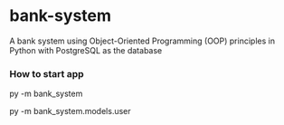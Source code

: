 # bank-system
A bank system using Object-Oriented  Programming (OOP) principles in Python with PostgreSQL as the database 

### How to start app
py -m bank_system

py -m bank_system.models.user
